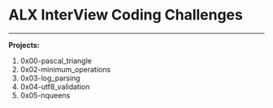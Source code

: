 # ALX InterView Coding Challenges
---
**Projects:**

1. 0x00-pascal_triangle
2. 0x02-minimum_operations
3. 0x03-log_parsing
4. 0x04-utf8_validation
5. 0x05-nqueens
